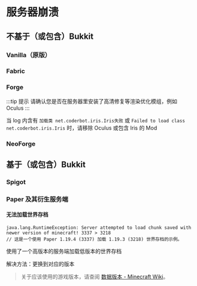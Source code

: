 # 服务器崩溃

## 不基于（或包含）Bukkit

### Vanilla（原版）

### Fabric

### Forge

:::tip 提示
请确认您是否在服务器里安装了高清修复等渲染优化模组，例如 Oculus
:::

当 log 内含有 `加载类 net.coderbot.iris.Iris失败` 或 `Failed to load class net.coderbot.iris.Iris` 时，请移除 Oculus 或包含 Iris 的 Mod

### NeoForge

## 基于（或包含）Bukkit

### Spigot

### Paper 及其衍生服务端

#### 无法加载世界存档

```
java.lang.RuntimeException: Server attempted to load chunk saved with newer version of minecraft! 3337 > 3218
// 这是一个使用 Paper 1.19.4 (3337) 加载 1.19.3 (3218) 世界存档的示例。
```

使用了一个高版本的服务端加载低版本的世界存档

解决方法：更换到对应的版本

> 关于应该使用的游戏版本，请查阅 [数据版本 - Minecraft Wiki](https://minecraft.fandom.com/zh/wiki/数据版本#数据版本列表)。
